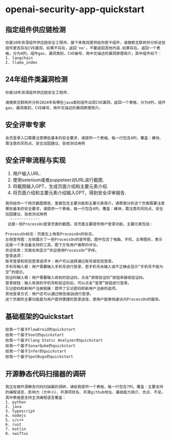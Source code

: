 # openai-security-app-quickstart
## 指定组件供应链检测
```
你是10年资深组件供应链安全工程师，接下来我将提供给你若干组件，请搜索互联网并分析这些组件是否存在CVE漏洞，如果不存在，返回'no'，不要返回其他内容.如果存在，返回一个表格，分为4列，组件gav，漏洞类别，CVE编号，用中文描述的漏洞原理简介。其中组件如下：
1. langchain
2. llama_index
```

## 24年组件类漏洞检测
```
你是10年资深组件供应链安全工程师，

请搜索互联网并分析2024年有哪些java类别组件出现CVE漏洞。返回一个表格，分为4列，组件gav，漏洞类别，CVE编号，用中文描述的漏洞原理简介。
```


## 安全评审专家
```
会员登录入口需要注意哪些基本的安全要求，请提供一个表格，每一行包含4列，覆盖：模块、需注意的风险点、安全加固建议、验收测试用例
```


## 安全评审流程与实现
1. 用户输入URL.
2. 使用selenium或者puppeteer对URL进行截图.
3. 将截图输入GPT，生成页面介绍和主要元素介绍.
4. 将页面介绍和主要元素介绍输入GPT，得到安全评审报告.
```
我将给你一个网页截图报告，里面包含主要功能和主要元素简介。请帮我分析这个页面需要注意哪些基本的安全要求，请提供一个表格，每一行包含4列，覆盖：模块、需注意的风险点、安全加固建议、验收测试用例
  -------------
 这是一张ProcessOn登录页面的截图。该页面主要提供用户登录功能，主要元素包括：

ProcessOn标志：页面左上角有ProcessOn的标志。
左侧宣传图：左侧展示了一些ProcessOn的宣传图，图中包含了电脑、手机、云等图形，表示这是一个多设备支持的工具。图下方有用户推荐的评论。
欢迎信息：页面右侧显示“欢迎使用ProcessOn”字样。
登录选项：
账号登录和短信登录选项卡：用户可以选择通过账号或短信登录。
手机号输入框：用户需要输入手机号进行登录，若手机号未输入或不正确会显示“手机号不能为空”的提示。
验证码输入框：用户需要输入收到的验证码，点击“获取验证码”按钮来接收验证码。
登录按钮：输入有效的手机号和验证码后，可以点击“登录”按钮进行登录。
忘记密码和新用户注册链接：提供了忘记密码和新用户注册的选项。
其他登录方式：用户还可以通过微信或QQ进行登录。
这个页面的主要功能是为用户提供便捷的登录途径，使用户能够快速访问ProcessOn的服务。
```

## 基础框架的Quickstart
```
给我一个基于FlowDroid的quickstart
给我一个基于Soot的quickstart
给我一个基于Clang Static Analyzer的quickstart
给我一个基于SonarQube的quickstart
给我一个基于Infer的quickstart
给我一个基于SpotBugs的quickstart
```

## 开源静态代码扫描器的调研
```
我正在做开源静态代码扫描器的调研，请给我提供一个表格，每一行包含7列，覆盖：主要支持的编程语言、影响力（大中小）、开源项目名、开源github地址、基础能力简介、优点、不足。
其中表格里支持主流编程语言覆盖：
1. python
2. java
3. typescript
4. nodejs
5. c/c++
6. rust
7. kotlin
8. swiftui
```
